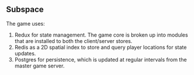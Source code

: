 ## Subspace

The game uses:

1. Redux for state management. The game core is broken up into modules that are installed to both the client/server stores.
2. Redis as a 2D spatial index to store and query player locations for state updates.
3. Postgres for persistence, which is updated at regular intervals from the master game server.
